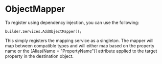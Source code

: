 # ObjectMapper

To register using dependency injection, you can use the following:

``builder.Services.AddObjectMapper();``

This simply registers the mapping service as a singleton. The mapper will map between compatible types and will either map
based on the property name or the [Alias(Name = "PropertyName")] attribute applied to the target property in the destination object.
